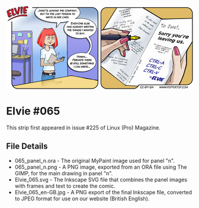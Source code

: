 ![Elvie comic strip #065](Elvie_065_en-GB.jpg)

Elvie #065
==========
This strip first appeared in issue #225 of Linux (Pro) Magazine.


File Details
------------
* 065_panel_n.ora     - The original MyPaint image used for panel "n".
* 065_panel_n.png     - A PNG image, exported from an ORA file using The GIMP, for the main drawing in panel "n".
* Elvie_065.svg       - The Inkscape SVG file that combines the panel images with frames and text to create the comic.
* Elvie_065_en-GB.jpg - A PNG export of the final Inkscape file, converted to JPEG format for use on our website (British English).


